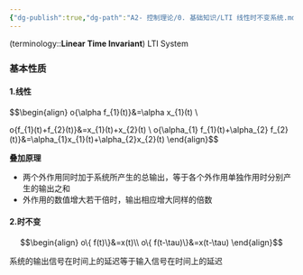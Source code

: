 ```yaml
---
{"dg-publish":true,"dg-path":"A2- 控制理论/0. 基础知识/LTI 线性时不变系统.md","aliases":["线性定常系统"],"permalink":"/A2- 控制理论/0. 基础知识/LTI 线性时不变系统/","dgPassFrontmatter":true,"noteIcon":"","created":"2024-04-16T13:01:27.000+08:00","updated":"2025-09-26T12:06:16.000+08:00"}
---
```


(terminology::**Linear  Time Invariant**)  LTI System  

### 基本性质
#### 1.线性
$$\begin{align} 
o\{\alpha f_{1}(t)\}&=\alpha x_{1}(t) \\

o\{f_{1}(t)+f_{2}(t)\}&=x_{1}(t)+x_{2}(t) \\ 
o\{\alpha_{1} f_{1}(t)+\alpha_{2} f_{2}(t)\}&=\alpha_{1}x_{1}(t)+\alpha_{2}x_{2}(t)
\end{align}$$

**叠加原理**
- 两个外作用同时加于系统所产生的总输出，等于各个外作用单独作用时分别产生的输出之和
- 外作用的数值增大若干倍时，输出相应增大同样的倍数

#### 2.时不变
$$\begin{align}
 o\{ f(t)\}&=x(t)\\
o\{ f(t-\tau)\}&=x(t-\tau)
\end{align}$$

系统的输出信号在时间上的延迟等于输入信号在时间上的延迟

